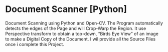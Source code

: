 # Document Scanner [Python]
Document Scanning using Python and Open-CV. The Program automatically detects the edges of the Page and will Crop-Warp the Region. It use Perspective transform to obtain a top-down, “Birds Eye View” of an image to make a  Digital Copy of the Document. I wil provide all the Source Files once i complete this Project. 
